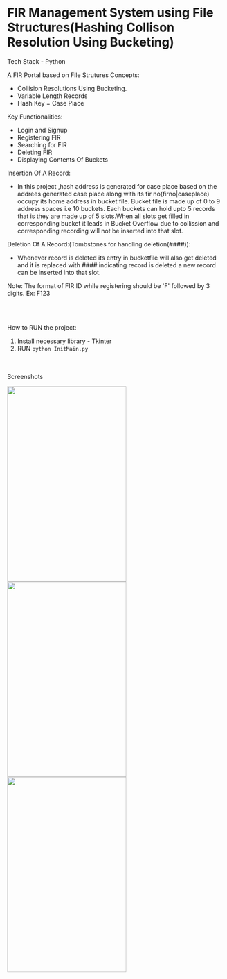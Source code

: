 # FIR Management System using File Structures(Hashing Collison Resolution Using Bucketing)

Tech Stack - Python

A FIR Portal based on File Strutures Concepts:
- Collision Resolutions Using Bucketing.
- Variable Length Records
- Hash Key = Case Place

Key Functionalities:
- Login and Signup
- Registering FIR
- Searching for FIR
- Deleting FIR
- Displaying Contents Of Buckets


Insertion Of A Record:
- In this project ,hash address is generated for case place based on the addrees generated case place along with its fir no(firno|caseplace) occupy its home address in bucket file.
Bucket file is made up of 0 to 9 address spaces i.e 10 buckets. Each buckets can hold upto 5 records that is they are made up of 5 slots.When all slots get filled in corresponding bucket it leads in Bucket Overflow  due to collission and corresponding recording will not be inserted into that slot.


Deletion Of A Record:(Tombstones for handling deletion(####)):
- Whenever record is deleted its entry in bucketfile will also get deleted and it is replaced with #### indicating record is deleted a new record can be inserted into that slot.

Note: The format of FIR ID while registering should be 'F' followed by 3 digits. Ex: F123

<br><br>

How to RUN the project:
1. Install necessary library - Tkinter
2. RUN ```python InitMain.py```

<br><br>
Screenshots
<br>

<img src="https://user-images.githubusercontent.com/89032469/183235077-5ef87fb8-fa61-416d-821a-9c5ccd452cec.png" width=275 height=450>       <img src="https://user-images.githubusercontent.com/89032469/183235219-cd5b90ac-a42a-4fa1-8746-931ca1a0d0e3.jpg" width=275 height=450>         <img src="https://user-images.githubusercontent.com/89032469/183235237-d8f93e04-7865-4668-9b0c-19003f8c213c.png" width=275 height=450>
<img src = "https://github.com/7-Aishwarya/CNS-Lab-Programs-VTU-5th-Sem-/assets/98330491/cdbc29ef-7286-4d14-bd88-6487d3f78a3c" width=0 height=0 >
